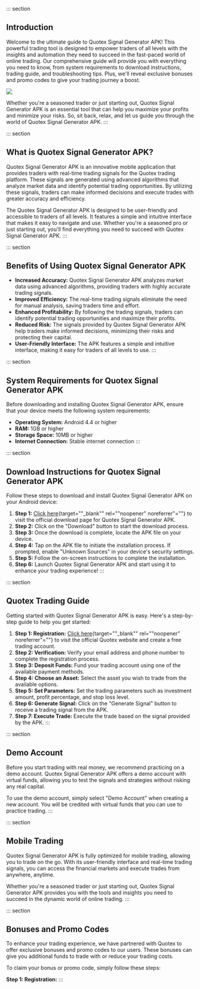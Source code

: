 ::: section
## Introduction

Welcome to the ultimate guide to Quotex Signal Generator APK! This
powerful trading tool is designed to empower traders of all levels with
the insights and automation they need to succeed in the fast-paced world
of online trading. Our comprehensive guide will provide you with
everything you need to know, from system requirements to download
instructions, trading guide, and troubleshooting tips. Plus, we\'ll
reveal exclusive bonuses and promo codes to give your trading journey a
boost.

[![](https://static.quotex.io/files/4_en/300_250.jpg)](https://traff.sbs/brokerqxlid)

Whether you\'re a seasoned trader or just starting out, Quotex Signal
Generator APK is an essential tool that can help you maximize your
profits and minimize your risks. So, sit back, relax, and let us guide
you through the world of Quotex Signal Generator APK.
:::

::: section
## What is Quotex Signal Generator APK?

Quotex Signal Generator APK is an innovative mobile application that
provides traders with real-time trading signals for the Quotex trading
platform. These signals are generated using advanced algorithms that
analyze market data and identify potential trading opportunities. By
utilizing these signals, traders can make informed decisions and execute
trades with greater accuracy and efficiency.

The Quotex Signal Generator APK is designed to be user-friendly and
accessible to traders of all levels. It features a simple and intuitive
interface that makes it easy to navigate and use. Whether you\'re a
seasoned pro or just starting out, you\'ll find everything you need to
succeed with Quotex Signal Generator APK.
:::

::: section
## Benefits of Using Quotex Signal Generator APK

-   **Increased Accuracy:** Quotex Signal Generator APK analyzes market
    data using advanced algorithms, providing traders with highly
    accurate trading signals.
-   **Improved Efficiency:** The real-time trading signals eliminate the
    need for manual analysis, saving traders time and effort.
-   **Enhanced Profitability:** By following the trading signals,
    traders can identify potential trading opportunities and maximize
    their profits.
-   **Reduced Risk:** The signals provided by Quotex Signal Generator
    APK help traders make informed decisions, minimizing their risks and
    protecting their capital.
-   **User-Friendly Interface:** The APK features a simple and intuitive
    interface, making it easy for traders of all levels to use.
:::

::: section
## System Requirements for Quotex Signal Generator APK

Before downloading and installing Quotex Signal Generator APK, ensure
that your device meets the following system requirements:

-   **Operating System:** Android 4.4 or higher
-   **RAM:** 1GB or higher
-   **Storage Space:** 10MB or higher
-   **Internet Connection:** Stable internet connection
:::

::: section
## Download Instructions for Quotex Signal Generator APK

Follow these steps to download and install Quotex Signal Generator APK
on your Android device:

1.  **Step 1:** [Click
    here](\%22https://traff.sbs/brokerqxlid\%22){target=""_blank""
    rel=""noopener" noreferrer"=""} to visit the official download
    page for Quotex Signal Generator APK.
2.  **Step 2:** Click on the "Download" button to start the
    download process.
3.  **Step 3:** Once the download is complete, locate the APK file on
    your device.
4.  **Step 4:** Tap on the APK file to initiate the installation
    process. If prompted, enable "Unknown Sources" in your
    device\'s security settings.
5.  **Step 5:** Follow the on-screen instructions to complete the
    installation.
6.  **Step 6:** Launch Quotex Signal Generator APK and start using it to
    enhance your trading experience!
:::

::: section
## Quotex Trading Guide

Getting started with Quotex Signal Generator APK is easy. Here\'s a
step-by-step guide to help you get started:

1.  **Step 1: Registration:** [Click
    here](\%22https://traff.sbs/brokerqxlid\%22){target=""_blank""
    rel=""noopener" noreferrer"=""} to visit the official Quotex
    website and create a free trading account.
2.  **Step 2: Verification:** Verify your email address and phone number
    to complete the registration process.
3.  **Step 3: Deposit Funds:** Fund your trading account using one of
    the available payment methods.
4.  **Step 4: Choose an Asset:** Select the asset you wish to trade from
    the available options.
5.  **Step 5: Set Parameters:** Set the trading parameters such as
    investment amount, profit percentage, and stop loss level.
6.  **Step 6: Generate Signal:** Click on the "Generate Signal"
    button to receive a trading signal from the APK.
7.  **Step 7: Execute Trade:** Execute the trade based on the signal
    provided by the APK.
:::

::: section
## Demo Account

Before you start trading with real money, we recommend practicing on a
demo account. Quotex Signal Generator APK offers a demo account with
virtual funds, allowing you to test the signals and strategies without
risking any real capital.

To use the demo account, simply select "Demo Account" when
creating a new account. You will be credited with virtual funds that you
can use to practice trading.
:::

::: section
## Mobile Trading

Quotex Signal Generator APK is fully optimized for mobile trading,
allowing you to trade on the go. With its user-friendly interface and
real-time trading signals, you can access the financial markets and
execute trades from anywhere, anytime.

Whether you\'re a seasoned trader or just starting out, Quotex Signal
Generator APK provides you with the tools and insights you need to
succeed in the dynamic world of online trading.
:::

::: section
## Bonuses and Promo Codes

To enhance your trading experience, we have partnered with Quotex to
offer exclusive bonuses and promo codes to our users. These bonuses can
give you additional funds to trade with or reduce your trading costs.

To claim your bonus or promo code, simply follow these steps:

**Step 1: Registration:**
:::

